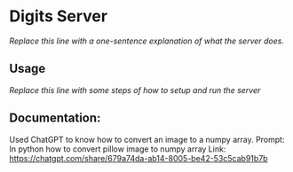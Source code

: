 # Digits Server

*Replace this line with a one-sentence explanation of what the server does.*

## Usage

*Replace this line with some steps of how to setup and run the server*

## Documentation:

Used ChatGPT to know how to convert an image to a numpy array.
Prompt: In python how to convert pillow image to numpy array
Link: https://chatgpt.com/share/679a74da-ab14-8005-be42-53c5cab91b7b